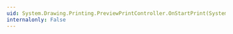 ```yaml
---
uid: System.Drawing.Printing.PreviewPrintController.OnStartPrint(System.Drawing.Printing.PrintDocument,System.Drawing.Printing.PrintEventArgs)
internalonly: False
---
```

